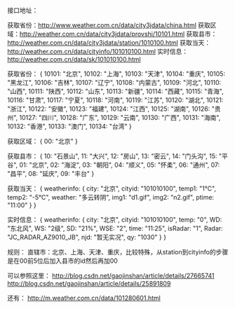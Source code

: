 接口地址：

获取省份：http://www.weather.com.cn/data/city3jdata/china.html
获取区域：http://weather.com.cn/data/city3jdata/provshi/10101.html
获取县市：http://weather.com.cn/data/city3jdata/station/1010100.html
获取当天：http://weather.com.cn/data/cityinfo/101010100.html
实时信息：http://weather.com.cn/data/sk/101010100.html

获取省份：
{
10101: "北京",
10102: "上海",
10103: "天津",
10104: "重庆",
10105: "黑龙江",
10106: "吉林",
10107: "辽宁",
10108: "内蒙古",
10109: "河北",
10110: "山西",
10111: "陕西",
10112: "山东",
10113: "新疆",
10114: "西藏",
10115: "青海",
10116: "甘肃",
10117: "宁夏",
10118: "河南",
10119: "江苏",
10120: "湖北",
10121: "浙江",
10122: "安徽",
10123: "福建",
10124: "江西",
10125: "湖南",
10126: "贵州",
10127: "四川",
10128: "广东",
10129: "云南",
10130: "广西",
10131: "海南",
10132: "香港",
10133: "澳门",
10134: "台湾"
}

获取区域：
{
00: "北京"
}

获取县市：
{
10: "石景山",
11: "大兴",
12: "房山",
13: "密云",
14: "门头沟",
15: "平谷",
01: "北京",
02: "海淀",
03: "朝阳",
04: "顺义",
05: "怀柔",
06: "通州",
07: "昌平",
08: "延庆",
09: "丰台"
}

获取当天：
{
weatherinfo: {
city: "北京",
cityid: "101010100",
temp1: "1℃",
temp2: "-5℃",
weather: "多云转阴",
img1: "d1.gif",
img2: "n2.gif",
ptime: "11:00"
}
}

实时信息：
{
weatherinfo: {
city: "北京",
cityid: "101010100",
temp: "0",
WD: "东北风",
WS: "2级",
SD: "21%",
WSE: "2",
time: "11:25",
isRadar: "1",
Radar: "JC_RADAR_AZ9010_JB",
njd: "暂无实况",
qy: "1030"
}
}


规则：
直辖市：北京、上海、天津、重庆，比较特殊，从station到cityinfo的步骤是在00前5位后加入县市的id然后再加00

可以参照这里：
http://blog.csdn.net/gaojinshan/article/details/27665741
http://blog.csdn.net/gaojinshan/article/details/25891809

还有：
http://m.weather.com.cn/data/101280601.html
